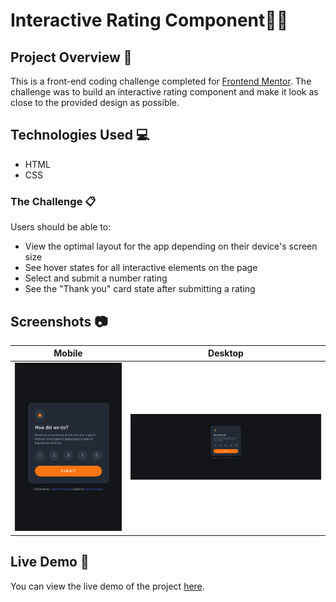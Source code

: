 # Interactive Rating Component👨‍💻

## Project Overview 🌟

This is a front-end coding challenge completed for [Frontend Mentor](https://www.frontendmentor.io). The challenge was to build an interactive rating component and make it look as close to the provided design as possible.

## Technologies Used 💻

- HTML
- CSS

### The Challenge 📋

Users should be able to:

- View the optimal layout for the app depending on their device's screen size
- See hover states for all interactive elements on the page
- Select and submit a number rating
- See the "Thank you" card state after submitting a rating
## Screenshots 📷

| Mobile                                            | Desktop                                            |
| ------------------------------------------------- | -------------------------------------------------- |
| ![](./screenshort/mobile-preview.png)             | ![](./screenshort/desktop-preview.png)             |

## Live Demo 🚀

You can view the live demo of the project [here](https://interactive-rating-component-js10.netlify.app/).